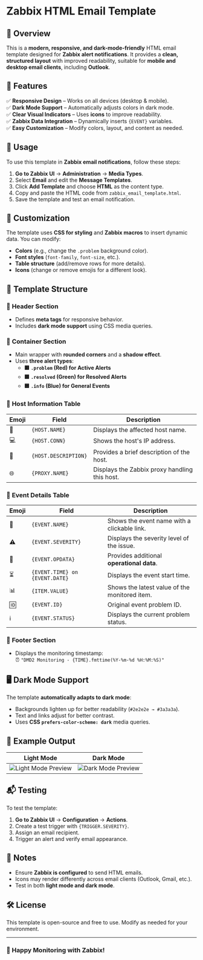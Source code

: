 # Zabbix HTML Email Template

## 📌 Overview
This is a **modern, responsive, and dark-mode-friendly** HTML email template designed for **Zabbix alert notifications**. It provides a **clean, structured layout** with improved readability, suitable for **mobile and desktop email clients**, including **Outlook**.

## 🎯 Features
✅ **Responsive Design** – Works on all devices (desktop & mobile).  
✅ **Dark Mode Support** – Automatically adjusts colors in dark mode.  
✅ **Clear Visual Indicators** – Uses **icons** to improve readability.  
✅ **Zabbix Data Integration** – Dynamically inserts `{EVENT}` variables.  
✅ **Easy Customization** – Modify colors, layout, and content as needed.  

## 🚀 Usage
To use this template in **Zabbix email notifications**, follow these steps:

1. **Go to Zabbix UI** → **Administration** → **Media Types**.
2. Select **Email** and edit the **Message Templates**.
3. Click **Add Template** and choose **HTML** as the content type.
4. Copy and paste the HTML code from `zabbix_email_template.html`.
5. Save the template and test an email notification.

## 🎨 Customization
The template uses **CSS for styling** and **Zabbix macros** to insert dynamic data. You can modify:

- **Colors** (e.g., change the `.problem` background color).
- **Font styles** (`font-family`, `font-size`, etc.).
- **Table structure** (add/remove rows for more details).
- **Icons** (change or remove emojis for a different look).

## 📜 Template Structure
### 🔹 **Header Section**
- Defines **meta tags** for responsive behavior.
- Includes **dark mode support** using CSS media queries.

### 🔹 **Container Section**
- Main wrapper with **rounded corners** and a **shadow effect**.
- Uses **three alert types**:
  - **🟥 `.problem` (Red) for Active Alerts**
  - **🟩 `.resolved` (Green) for Resolved Alerts**
  - **🟦 `.info` (Blue) for General Events**

### 🔹 **Host Information Table**
| Emoji | Field | Description |
|--------|-------|-------------|
| 🏢 | `{HOST.NAME}` | Displays the affected host name. |
| 💻 | `{HOST.CONN}` | Shows the host's IP address. |
| 📝 | `{HOST.DESCRIPTION}` | Provides a brief description of the host. |
| 🌐 | `{PROXY.NAME}` | Displays the Zabbix proxy handling this host. |

### 🔹 **Event Details Table**
| Emoji | Field | Description |
|--------|-------|-------------|
| 🚨 | `{EVENT.NAME}` | Shows the event name with a clickable link. |
| ⚠️ | `{EVENT.SEVERITY}` | Displays the severity level of the issue. |
| 🔎 | `{EVENT.OPDATA}` | Provides additional **operational data**. |
| ⏳ | `{EVENT.TIME} on {EVENT.DATE}` | Displays the event start time. |
| 📊 | `{ITEM.VALUE}` | Shows the latest value of the monitored item. |
| 🆔 | `{EVENT.ID}` | Original event problem ID. |
| ℹ️ | `{EVENT.STATUS}` | Displays the current problem status. |

### 🔹 **Footer Section**
- Displays the monitoring timestamp:  
  ⏰ `"DMD2 Monitoring - {TIME}.fmttime(%Y-%m-%d %H:%M:%S)"`  

## 🖥️ Dark Mode Support
The template **automatically adapts to dark mode**:
- Backgrounds lighten up for better readability (`#2e2e2e → #3a3a3a`).
- Text and links adjust for better contrast.
- Uses **CSS `prefers-color-scheme: dark`** media queries.

## 🔧 Example Output
| Light Mode | Dark Mode |
|------------|------------|
| ![Light Mode Preview](https://via.placeholder.com/600x300/FFFFFF/333333?text=Light+Mode) | ![Dark Mode Preview](https://via.placeholder.com/600x300/2e2e2e/e0e0e0?text=Dark+Mode) |

## 📬 Testing
To test the template:
1. **Go to Zabbix UI** → **Configuration** → **Actions**.
2. Create a test trigger with `{TRIGGER.SEVERITY}`.
3. Assign an email recipient.
4. Trigger an alert and verify email appearance.

## 📌 Notes
- Ensure **Zabbix is configured** to send HTML emails.
- Icons may render differently across email clients (Outlook, Gmail, etc.).
- Test in both **light mode and dark mode**.

## 🛠️ License
This template is open-source and free to use. Modify as needed for your environment.

---
### 🚀 Happy Monitoring with Zabbix!